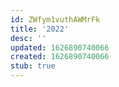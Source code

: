 ```yaml
---
id: ZWfym1vuthAWMrFk
title: '2022'
desc: ''
updated: 1626890740066
created: 1626890740066
stub: true
---
```


